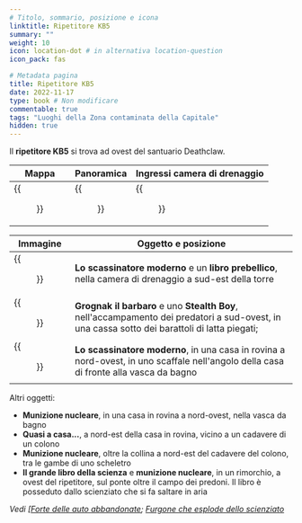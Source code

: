 ```yaml
---
# Titolo, sommario, posizione e icona
linktitle: Ripetitore KB5
summary: ""
weight: 10
icon: location-dot # in alternativa location-question
icon_pack: fas

# Metadata pagina
title: Ripetitore KB5
date: 2022-11-17
type: book # Non modificare
commentable: true
tags: "Luoghi della Zona contaminata della Capitale"
hidden: true
---
```


<div class="fo3">


Il **ripetitore KB5** si trova ad ovest del santuario Deathclaw.

| Mappa                              | Panoramica                                  | Ingressi camera di drenaggio                       |
| ---------------------------------- | ------------------------------------------- | -------------------------------------------------- |
| {{<figure src="fo3/BT_KB5_loc.webp">}} | {{<figure src="fo3/Broadcast_Tower_KB5.webp">}} | {{<figure src="fo3/Alfa_Lima_Drainage_chamber.webp">}} |

| Immagine                                                | Oggetto e posizione                                                                                                                      |
| ------------------------------------------------------- | ---------------------------------------------------------------------------------------------------------------------------------------- |
| {{<figure src="fo3/Alfa_Lima_Tumblers_Today.jpg">}}        | **Lo scassinatore moderno** e un **libro prebellico**, nella camera di drenaggio a sud-est della torre                                       |
| {{<figure src="fo3/Broadcast_KB8_Raiders_Grognak_Barbarian.jpg">}} | **Grognak il barbaro** e uno **Stealth Boy**, nell'accampamento dei predatori a sud-ovest, in una cassa sotto dei barattoli di latta piegati; |
|{{<figure src="fo3/Broadcast_KB8_Raiders_Tumblers_Today.jpg">}}|**Lo scassinatore moderno**, in una casa in rovina a nord-ovest, in uno scaffale nell'angolo della casa di fronte alla vasca da bagno|


Altri oggetti:
- **Munizione nucleare**, in una casa in rovina a nord-ovest, nella vasca da bagno
- **Quasi a casa...**, a nord-est della casa in rovina, vicino a un cadavere di un colono
- **Munizione nucleare**, oltre la collina a nord-est del cadavere del colono, tra le gambe di uno scheletro
- **Il grande libro della scienza** e **munizione nucleare**, in un rimorchio, a ovest del ripetitore, sul ponte oltre il campo dei predoni. Il libro è posseduto dallo scienziato che si fa saltare in aria 


*Vedi [[Forte delle auto abbandonate](../forte-delle-auto-abbandonate); [Furgone che esplode dello scienziato](../furgone-che-esplode-dello-scienziato)*

</div>